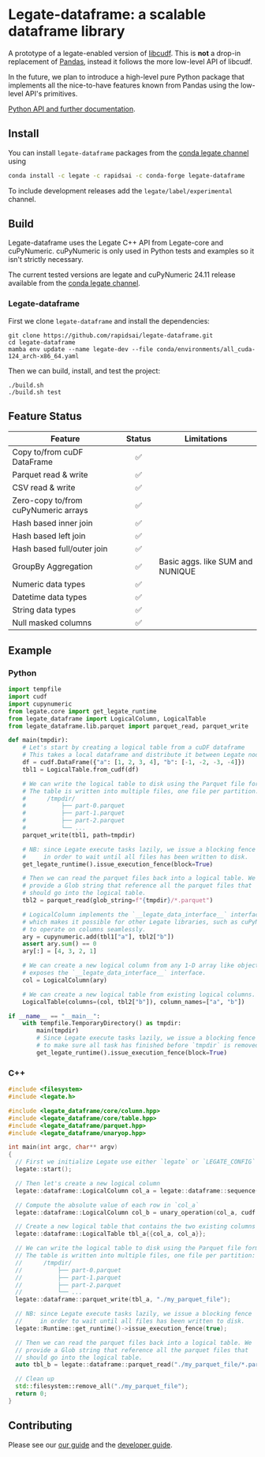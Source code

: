 # Legate-dataframe: a scalable dataframe library

A prototype of a legate-enabled version of [libcudf](https://docs.rapids.ai/api/libcudf/stable/).
This is **not** a drop-in replacement of [Pandas](https://pandas.pydata.org/), instead it follows the more low-level API of libcudf.

In the future, we plan to introduce a high-level pure Python package that implements all the nice-to-have features known from Pandas using the low-level API's primitives.

[Python API and further documentation](https://rapidsai.github.io/legate-dataframe/).

## Install

You can install `legate-dataframe` packages from the [conda legate channel](https://anaconda.org/legate/)
using
```bash
conda install -c legate -c rapidsai -c conda-forge legate-dataframe
```
To include development releases add the `legate/label/experimental` channel.

## Build

Legate-dataframe uses the Legate C++ API from Legate-core and cuPyNumeric.
cuPyNumeric is only used in Python tests and examples so it isn't strictly necessary.

The current tested versions are legate and cuPyNumeric 24.11 release available from
the [conda legate channel](https://anaconda.org/legate/).

### Legate-dataframe

First we clone `legate-dataframe` and install the dependencies:
```
git clone https://github.com/rapidsai/legate-dataframe.git
cd legate-dataframe
mamba env update --name legate-dev --file conda/environments/all_cuda-124_arch-x86_64.yaml
```
Then we can build, install, and test the project:
```
./build.sh
./build.sh test
```

## Feature Status
| Feature                              | Status                 | Limitations
|--------------------------------------|:----------------------:|----------------------------------|
| Copy to/from cuDF DataFrame          | :white_check_mark:     |                                  |
| Parquet read & write                 | :white_check_mark:     |                                  |
| CSV read & write                     | :white_check_mark:     |                                  |
| Zero-copy to/from cuPyNumeric arrays | :white_check_mark:     |                                  |
| Hash based inner join                | :white_check_mark:     |                                  |
| Hash based left join                 | :white_check_mark:     |                                  |
| Hash based full/outer join           | :white_check_mark:     |                                  |
| GroupBy Aggregation                  | :white_check_mark:     | Basic aggs. like SUM and NUNIQUE |
| Numeric data types                   | :white_check_mark:     |                                  |
| Datetime data types                  | :white_check_mark:     |                                  |
| String data types                    | :white_check_mark:     |                                  |
| Null masked columns                  | :white_check_mark:     |                                  |

## Example

### Python
```python
import tempfile
import cudf
import cupynumeric
from legate.core import get_legate_runtime
from legate_dataframe import LogicalColumn, LogicalTable
from legate_dataframe.lib.parquet import parquet_read, parquet_write

def main(tmpdir):
    # Let's start by creating a logical table from a cuDF dataframe
    # This takes a local dataframe and distribute it between Legate nodes
    df = cudf.DataFrame({"a": [1, 2, 3, 4], "b": [-1, -2, -3, -4]})
    tbl1 = LogicalTable.from_cudf(df)

    # We can write the logical table to disk using the Parquet file format.
    # The table is written into multiple files, one file per partition:
    #      /tmpdir/
    #          ├── part-0.parquet
    #          ├── part-1.parquet
    #          ├── part-2.parquet
    #          └── ...
    parquet_write(tbl1, path=tmpdir)

    # NB: since Legate execute tasks lazily, we issue a blocking fence
    #     in order to wait until all files has been written to disk.
    get_legate_runtime().issue_execution_fence(block=True)

    # Then we can read the parquet files back into a logical table. We
    # provide a Glob string that reference all the parquet files that
    # should go into the logical table.
    tbl2 = parquet_read(glob_string=f"{tmpdir}/*.parquet")

    # LogicalColumn implements the `__legate_data_interface__` interface,
    # which makes it possible for other Legate libraries, such as cuPyNumeric,
    # to operate on columns seamlessly.
    ary = cupynumeric.add(tbl1["a"], tbl2["b"])
    assert ary.sum() == 0
    ary[:] = [4, 3, 2, 1]

    # We can create a new logical column from any 1-D array like object that
    # exposes the `__legate_data_interface__` interface.
    col = LogicalColumn(ary)

    # We can create a new logical table from existing logical columns.
    LogicalTable(columns=(col, tbl2["b"]), column_names=["a", "b"])

if __name__ == "__main__":
    with tempfile.TemporaryDirectory() as tmpdir:
        main(tmpdir)
        # Since Legate execute tasks lazily, we issue a blocking fence here
        # to make sure all task has finished before `tmpdir` is removed.
        get_legate_runtime().issue_execution_fence(block=True)
```

### C++
```c++
#include <filesystem>
#include <legate.h>

#include <legate_dataframe/core/column.hpp>
#include <legate_dataframe/core/table.hpp>
#include <legate_dataframe/parquet.hpp>
#include <legate_dataframe/unaryop.hpp>

int main(int argc, char** argv)
{
  // First we initialize Legate use either `legate` or `LEGATE_CONFIG` to customize launch
  legate::start();

  // Then let's create a new logical column
  legate::dataframe::LogicalColumn col_a = legate::dataframe::sequence(20, -10);

  // Compute the absolute value of each row in `col_a`
  legate::dataframe::LogicalColumn col_b = unary_operation(col_a, cudf::unary_operator::ABS);

  // Create a new logical table that contains the two existing columns (zero-copy)
  legate::dataframe::LogicalTable tbl_a{{col_a, col_a}};

  // We can write the logical table to disk using the Parquet file format.
  // The table is written into multiple files, one file per partition:
  //      /tmpdir/
  //          ├── part-0.parquet
  //          ├── part-1.parquet
  //          ├── part-2.parquet
  //          └── ...
  legate::dataframe::parquet_write(tbl_a, "./my_parquet_file");

  // NB: since Legate execute tasks lazily, we issue a blocking fence
  //     in order to wait until all files has been written to disk.
  legate::Runtime::get_runtime()->issue_execution_fence(true);

  // Then we can read the parquet files back into a logical table. We
  // provide a Glob string that reference all the parquet files that
  // should go into the logical table.
  auto tbl_b = legate::dataframe::parquet_read("./my_parquet_file/*.parquet");

  // Clean up
  std::filesystem::remove_all("./my_parquet_file");
  return 0;
}
```

## Contributing

Please see our [our guide](CONTRIBUTING.md) and the [developer guide](DEVELOPER_GUIDE.md).
